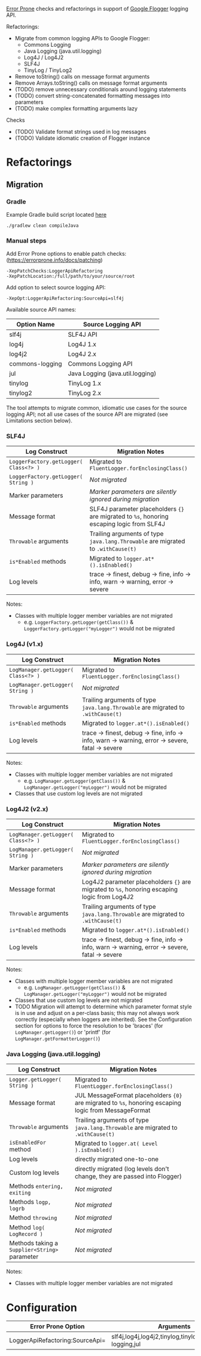 [Error Prone](https://github.com/google/error-prone) checks and refactorings in support of [Google Flogger](https://github.com/google/flogger) logging API.

Refactorings:
* Migrate from common logging APIs to Google Flogger:
   * Commons Logging
   * Java Logging (java.util.logging)
   * Log4J / Log4J2
   * SLF4J
   * TinyLog / TinyLog2
* Remove toString() calls on message format arguments
* Remove Arrays.toString() calls on message format arguments
* (TODO) remove unnecessary conditionals around logging statements
* (TODO) convert string-concatenated formatting messages into parameters
* (TODO) make complex formatting arguments lazy

Checks
* (TODO) Validate format strings used in log messages
* (TODO) Validate idiomatic creation of Flogger instance
  

# Refactorings
## Migration

### Gradle

Example Gradle build script located [here](blob/master/examples/gradle/build.gradle)

```
./gradlew clean compileJava
```

### Manual steps 

Add Error Prone options to enable patch checks: (https://errorprone.info/docs/patching)

```
-XepPatchChecks:LoggerApiRefactoring
-XepPatchLocation:/full/path/to/your/source/root
```
Add option to select source logging API:
```
-XepOpt:LoggerApiRefactoring:SourceApi=slf4j
```
Available source API names:

| Option Name | Source Logging API |
| --- | --- |
| slf4j | SLF4J API |
| log4j | Log4J 1.x |
| log4j2 | Log4J 2.x |
| commons-logging | Commons Logging API |
| jul | Java Logging (java.util.logging) |
| tinylog | TinyLog 1.x |
| tinylog2| TinyLog 2.x |


The tool attempts to migrate common, idiomatic use cases for the source logging API; not all use cases of the source API are migrated (see Limitations section below).  

### SLF4J

| Log Construct | Migration Notes |
| --- | --- |
| `LoggerFactory.getLogger( Class<?> )` | Migrated to `FluentLogger.forEnclosingClass()`| 
| `LoggerFactory.getLogger( String )` | *Not migrated* |
| Marker parameters | *Marker parameters are silently ignored during migration* |
| Message format | SLF4J parameter placeholders `{}` are migrated to `%s`, honoring escaping logic from SLF4J |
| `Throwable` arguments | Trailing arguments of type `java.lang.Throwable` are migrated to `.withCause(t)`
| `is*Enabled` methods | Migrated to `logger.at*().isEnabled()` |
| Log levels | trace -> finest, debug -> fine, info -> info, warn -> warning, error -> severe |

Notes:
* Classes with multiple logger member variables are not migrated
  * e.g. `LoggerFactory.getLogger(getClass())` & `LoggerFactory.getLogger("myLogger")` would not be migrated

### Log4J (v1.x)
| Log Construct | Migration Notes |
| --- | --- |
| `LogManager.getLogger( Class<?> )` | Migrated to `FluentLogger.forEnclosingClass()`| 
| `LogManager.getLogger( String )` | *Not migrated* |
| `Throwable` arguments | Trailing arguments of type `java.lang.Throwable` are migrated to `.withCause(t)`
| `is*Enabled` methods | Migrated to `logger.at*().isEnabled()` |
| Log levels | trace -> finest, debug -> fine, info -> info, warn -> warning, error -> severe, fatal -> severe |

Notes:
* Classes with multiple logger member variables are not migrated
    * e.g. `LogManager.getLogger(getClass())` & `LogManager.getLogger("myLogger")` would not be migrated
* Classes that use custom log levels are not migrated

### Log4J2 (v2.x)
| Log Construct | Migration Notes |
| --- | --- |
| `LogManager.getLogger( Class<?> )` | Migrated to `FluentLogger.forEnclosingClass()`| 
| `LogManager.getLogger( String )` | *Not migrated* |
| Marker parameters | *Marker parameters are silently ignored during migration* |
| Message format | Log4J2 parameter placeholders `{}` are migrated to `%s`, honoring escaping logic from Log4J2 |
| `Throwable` arguments | Trailing arguments of type `java.lang.Throwable` are migrated to `.withCause(t)`
| `is*Enabled` methods | Migrated to `logger.at*().isEnabled()` |
| Log levels | trace -> finest, debug -> fine, info -> info, warn -> warning, error -> severe, fatal -> severe |

Notes:
* Classes with multiple logger member variables are not migrated
    * e.g. `LogManager.getLogger(getClass())` & `LogManager.getLogger("myLogger")` would not be migrated
* Classes that use custom log levels are not migrated
* TODO Migration will attempt to determine which parameter format style is in use and adjust on a per-class basis; 
this may not always work correctly (especially when loggers are inherited).  See the Configuration section for options to
force the resolution to be 'braces' (for `LogManager.getLogger()`) or 'printf' (for `LogManager.getFormatterLogger()`) 


### Java Logging (java.util.logging) 

| Log Construct | Migration Notes |
| --- | --- |
| `Logger.getLogger( String )` | Migrated to `FluentLogger.forEnclosingClass()`| 
| Message format | JUL MessageFormat placeholders `{0}` are migrated to `%s`, honoring escaping logic from MessageFormat |
| `Throwable` arguments | Trailing arguments of type `java.lang.Throwable` are migrated to `.withCause(t)`
| `isEnabledFor` method | Migrated to `logger.at( Level ).isEnabled()` |
| Log levels | directly migrated one-to-one |
| Custom log levels | directly migrated (log levels don't change, they are passed into Flogger) |
| Methods `entering, exiting` | *Not migrated* |
| Methods `logp, logrb` | *Not migrated* |
| Method `throwing` | *Not migrated* |
| Method `log( LogRecord )` | *Not migrated* |
| Methods taking a `Supplier<String>` parameter | *Not migrated* |

Notes:
* Classes with multiple logger member variables are not migrated


# Configuration

| Error Prone Option | Arguments |
| --- | --- |
| LoggerApiRefactoring:SourceApi=<api name> | slf4j,log4j,log4j2,tinylog,tinylog2,commons-logging,jul |

